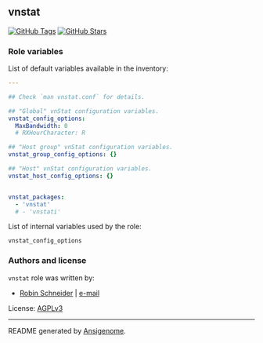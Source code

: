 ## vnstat

<!-- This file was generated by Ansigenome. Do not edit this file directly but
     instead have a look at the files in the ./meta/ directory. -->

[![GitHub Tags](https://img.shields.io/github/tag/ypid/ansible-vnstat.svg)](https://github.com/ypid/ansible-vnstat)
[![GitHub Stars](https://img.shields.io/github/stars/ypid/ansible-vnstat.svg)](https://github.com/ypid/ansible-vnstat)





### Role variables

List of default variables available in the inventory:

```YAML
---

## Check `man vnstat.conf` for details.

## "Global" vnStat configuration variables.
vnstat_config_options:
  MaxBandwidth: 0
  # RXHourCharacter: R

## "Host group" vnStat configuration variables.
vnstat_group_config_options: {}

## "Host" vnStat configuration variables.
vnstat_host_config_options: {}


vnstat_packages:
  - 'vnstat'
  # - 'vnstati'
```

List of internal variables used by the role:

    vnstat_config_options


### Authors and license

`vnstat` role was written by:
- [Robin Schneider](https://github.com/ypid) | [e-mail](mailto:ypid@riseup.net)

License: [AGPLv3](https://tldrlegal.com/license/gnu-affero-general-public-license-v3-%28agpl-3.0%29)

***

README generated by [Ansigenome](https://github.com/nickjj/ansigenome/).
